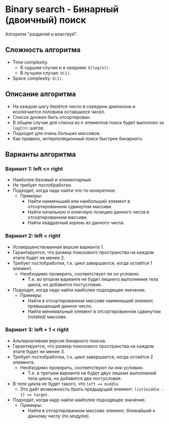 # Binary search - Бинарный (двоичный) поиск

Алгоритм "разделяй и властвуй".

## Сложность алгоритма

- Time complexity.
  - В худшем случае и в среднем: `O(log(n))`.
  - В лучшем случае: `O(1)`.
- Space complexity: `O(1)`.

## Описание алгоритма

- На каждом шагу берётся число в середине диапазона и исключается половина оставшихся чисел.
- Список должен быть отсортирован.
- В общем случае для списка из n элементов поиск будет выполнен за `log2(n)` шагов.
- Подходит для очень больших массивов.
- Как правило, интерполяционный поиск быстрее бинарного.

## Варианты алгоритма

### Вариант 1: left <= right

- Наиболее базовый и элементарный.
- Не требует постобработки.
- Подходит, когда надо найти что-то конкретное.
  - Примеры:
    - Найти наименьший или наибольший элемент в отсортированном сдвинутом массиве.
    - Найти начальную и конечную позицию данного числа в отсортированном массиве.
    - Найти квадратный корень из данного числа.

### Вариант 2: left < right

- Усовершенствованная версия варианта 1.
- Гарантируется, что размер поискового пространства на каждом этапе будет не менее 2.
- Требует постобработки, т.к. цикл завершается, когда остаётся 1 элемент.
  - Необходимо проверить, соответствует ли он условию.
    - Т.е. во втором варианте не будет лишнего выполнения тела цикла, но добавится постусловие.
- Подходит, когда надо найти наиболее подходящее значение.
  - Примеры:
    - Найти в отсортированном массиве наименьший элемент, превышающий данное число.
    - Найти минимальный элемент в отсортированном сдвинутом (rotated) массиве.

### Вариант 3: left + 1 < right

- Альтернативная версия бинарного поиска.
- Гарантируется, что размер поискового пространства на каждом этапе будет не менее 3.
- Требует постобработки, т.к. цикл завершается, когда остаётся 2 элемента.
  - Необходимо проверить, соответствуют ли они условию.
    - Т.е. в третьем варианте не будет двух лишних выполнений тела цикла, но добавится два постусловия.
- В теле цикла не будет такого, что `left == middle`.
  - Это даёт возможность брать предыдущий элемент: `list[middle - 1] == target`.
- Подходит, когда надо найти наиболее подходящее значение.
  - Примеры:
    - Найти в отсортированном массиве элемент, ближайший к данному числу (по модулю).
